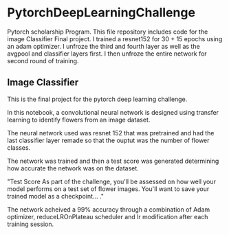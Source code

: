 # PytorchDeepLearningChallenge
Pytorch scholarship Program. This file repository includes code for the image Classifier Final project. I trained a resnet152 for 30 + 15 epochs using an adam optimizer. I unfroze the third and fourth layer as well as the avgpool and classifier layers first. I then unfroze the entire network for second round of training. 

## Image Classifier

This is the final project for the pytorch deep learning challenge.

In this notebook, a convolutional neural network is designed using transfer learning to identify flowers from an image dataset.

The neural network used was resnet 152 that was pretrained and had the last classifier layer remade so that the ouptut was the number of flower classes.

The network was trained and then a test score was generated determining how accurate the network was on the dataset.

"Test Score As part of the challenge, you'll be assessed on how well your model performs on a test set of flower images. You'll want to save your trained model as a checkpoint... ."

The network acheived a 99% accuracy through a combination of Adam optimizer, reduceLROnPlateau scheduler and lr modification after each training session.


